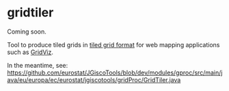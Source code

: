 # gridtiler

Coming soon.

Tool to produce tiled grids in [tiled grid format](https://github.com/eurostat/gridviz/blob/master/docs/tiledformat.md) for web mapping applications such as [GridViz](https://github.com/eurostat/gridviz).

In the meantime, see:
https://github.com/eurostat/JGiscoTools/blob/dev/modules/gproc/src/main/java/eu/europa/ec/eurostat/jgiscotools/gridProc/GridTiler.java
